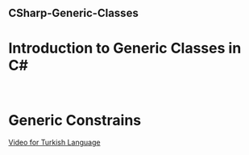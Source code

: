 ## CSharp-Generic-Classes

 # Introduction to Generic Classes in C#
 
 <br />
 
 # Generic Constrains
 
 
 [Video for Turkish Language](https://www.youtube.com/watch?v=23jDOOE9ssg)
